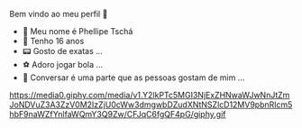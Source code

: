 Bem vindo ao meu perfil 👋

- 🔭 Meu nome é Phellipe Tschá 
- 🔞 Tenho 16 anos 
- 📟 Gosto de exatas ...
- ⚽ Adoro jogar bola ...
- 💬 Conversar é uma parte que as pessoas gostam de mim ...

https://media0.giphy.com/media/v1.Y2lkPTc5MGI3NjExZHNwaWJwNnJtZmJoNDVuZ3A3ZzV0M2IzZjU0cWw3dmgwbDZudXNtNSZlcD12MV9pbnRlcm5hbF9naWZfYnlfaWQmY3Q9Zw/CFJqC6fgQF4pG/giphy.gif
